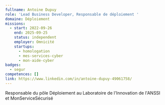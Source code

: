 ```yaml
---
fullname: Antoine Dupuy
role: 'Lead Business Developer, Responsable de déploiement '
domaine: Déploiement
missions:
  - start: 2022-09-26
    end: 2025-09-25
    status: independent
    employer: Omnicité
    startups:
      - homologation
      - mes-services-cyber
      - mon-aide-cyber
badges:
  - segur
competences: []
link: https://www.linkedin.com/in/antoine-dupuy-49061758/
---
```

Responsable du pôle Déploiement au Laboratoire de l'Innovation de l'ANSSI et MonServiceSécurisé
